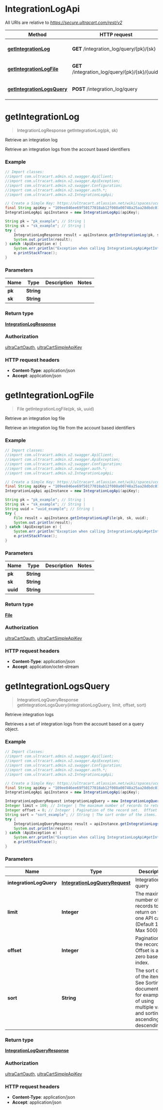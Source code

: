 # IntegrationLogApi

All URIs are relative to *https://secure.ultracart.com/rest/v2*

Method | HTTP request | Description
------------- | ------------- | -------------
[**getIntegrationLog**](IntegrationLogApi.md#getIntegrationLog) | **GET** /integration_log/query/{pk}/{sk} | Retrieve an integration log
[**getIntegrationLogFile**](IntegrationLogApi.md#getIntegrationLogFile) | **GET** /integration_log/query/{pk}/{sk}/{uuid} | Retrieve an integration log file
[**getIntegrationLogsQuery**](IntegrationLogApi.md#getIntegrationLogsQuery) | **POST** /integration_log/query | Retrieve integration logs


<a name="getIntegrationLog"></a>
# **getIntegrationLog**
> IntegrationLogResponse getIntegrationLog(pk, sk)

Retrieve an integration log

Retrieve an integration logs from the account based identifiers 

### Example
```java
// Import classes:
//import com.ultracart.admin.v2.swagger.ApiClient;
//import com.ultracart.admin.v2.swagger.ApiException;
//import com.ultracart.admin.v2.swagger.Configuration;
//import com.ultracart.admin.v2.swagger.auth.*;
//import com.ultracart.admin.v2.IntegrationLogApi;

// Create a Simple Key: https://ultracart.atlassian.net/wiki/spaces/ucdoc/pages/38688545/API+Simple+Key
final String apiKey = "109ee846ee69f50177018ab12f008a00748a25aa28dbdc0177018ab12f008a00";
IntegrationLogApi apiInstance = new IntegrationLogApi(apiKey);

String pk = "pk_example"; // String | 
String sk = "sk_example"; // String | 
try {
    IntegrationLogResponse result = apiInstance.getIntegrationLog(pk, sk);
    System.out.println(result);
} catch (ApiException e) {
    System.err.println("Exception when calling IntegrationLogApi#getIntegrationLog");
    e.printStackTrace();
}
```

### Parameters

Name | Type | Description  | Notes
------------- | ------------- | ------------- | -------------
 **pk** | **String**|  |
 **sk** | **String**|  |

### Return type

[**IntegrationLogResponse**](IntegrationLogResponse.md)

### Authorization

[ultraCartOauth](../README.md#ultraCartOauth), [ultraCartSimpleApiKey](../README.md#ultraCartSimpleApiKey)

### HTTP request headers

 - **Content-Type**: application/json
 - **Accept**: application/json

<a name="getIntegrationLogFile"></a>
# **getIntegrationLogFile**
> File getIntegrationLogFile(pk, sk, uuid)

Retrieve an integration log file

Retrieve an integration log file from the account based identifiers 

### Example
```java
// Import classes:
//import com.ultracart.admin.v2.swagger.ApiClient;
//import com.ultracart.admin.v2.swagger.ApiException;
//import com.ultracart.admin.v2.swagger.Configuration;
//import com.ultracart.admin.v2.swagger.auth.*;
//import com.ultracart.admin.v2.IntegrationLogApi;

// Create a Simple Key: https://ultracart.atlassian.net/wiki/spaces/ucdoc/pages/38688545/API+Simple+Key
final String apiKey = "109ee846ee69f50177018ab12f008a00748a25aa28dbdc0177018ab12f008a00";
IntegrationLogApi apiInstance = new IntegrationLogApi(apiKey);

String pk = "pk_example"; // String | 
String sk = "sk_example"; // String | 
String uuid = "uuid_example"; // String | 
try {
    File result = apiInstance.getIntegrationLogFile(pk, sk, uuid);
    System.out.println(result);
} catch (ApiException e) {
    System.err.println("Exception when calling IntegrationLogApi#getIntegrationLogFile");
    e.printStackTrace();
}
```

### Parameters

Name | Type | Description  | Notes
------------- | ------------- | ------------- | -------------
 **pk** | **String**|  |
 **sk** | **String**|  |
 **uuid** | **String**|  |

### Return type

[**File**](File.md)

### Authorization

[ultraCartOauth](../README.md#ultraCartOauth), [ultraCartSimpleApiKey](../README.md#ultraCartSimpleApiKey)

### HTTP request headers

 - **Content-Type**: application/json
 - **Accept**: application/octet-stream

<a name="getIntegrationLogsQuery"></a>
# **getIntegrationLogsQuery**
> IntegrationLogQueryResponse getIntegrationLogsQuery(integrationLogQuery, limit, offset, sort)

Retrieve integration logs

Retrieves a set of integration logs from the account based on a query object. 

### Example
```java
// Import classes:
//import com.ultracart.admin.v2.swagger.ApiClient;
//import com.ultracart.admin.v2.swagger.ApiException;
//import com.ultracart.admin.v2.swagger.Configuration;
//import com.ultracart.admin.v2.swagger.auth.*;
//import com.ultracart.admin.v2.IntegrationLogApi;

// Create a Simple Key: https://ultracart.atlassian.net/wiki/spaces/ucdoc/pages/38688545/API+Simple+Key
final String apiKey = "109ee846ee69f50177018ab12f008a00748a25aa28dbdc0177018ab12f008a00";
IntegrationLogApi apiInstance = new IntegrationLogApi(apiKey);

IntegrationLogQueryRequest integrationLogQuery = new IntegrationLogQueryRequest(); // IntegrationLogQueryRequest | Integration log query
Integer limit = 100; // Integer | The maximum number of records to return on this one API call. (Default 100, Max 500)
Integer offset = 0; // Integer | Pagination of the record set.  Offset is a zero based index.
String sort = "sort_example"; // String | The sort order of the items.  See Sorting documentation for examples of using multiple values and sorting by ascending and descending.
try {
    IntegrationLogQueryResponse result = apiInstance.getIntegrationLogsQuery(integrationLogQuery, limit, offset, sort);
    System.out.println(result);
} catch (ApiException e) {
    System.err.println("Exception when calling IntegrationLogApi#getIntegrationLogsQuery");
    e.printStackTrace();
}
```

### Parameters

Name | Type | Description  | Notes
------------- | ------------- | ------------- | -------------
 **integrationLogQuery** | [**IntegrationLogQueryRequest**](IntegrationLogQueryRequest.md)| Integration log query |
 **limit** | **Integer**| The maximum number of records to return on this one API call. (Default 100, Max 500) | [optional] [default to 100]
 **offset** | **Integer**| Pagination of the record set.  Offset is a zero based index. | [optional] [default to 0]
 **sort** | **String**| The sort order of the items.  See Sorting documentation for examples of using multiple values and sorting by ascending and descending. | [optional]

### Return type

[**IntegrationLogQueryResponse**](IntegrationLogQueryResponse.md)

### Authorization

[ultraCartOauth](../README.md#ultraCartOauth), [ultraCartSimpleApiKey](../README.md#ultraCartSimpleApiKey)

### HTTP request headers

 - **Content-Type**: application/json
 - **Accept**: application/json

